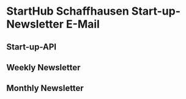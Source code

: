 # StartHub Schaffhausen Start-up-Newsletter E-Mail

## Start-up-API

## Weekly Newsletter

## Monthly Newsletter